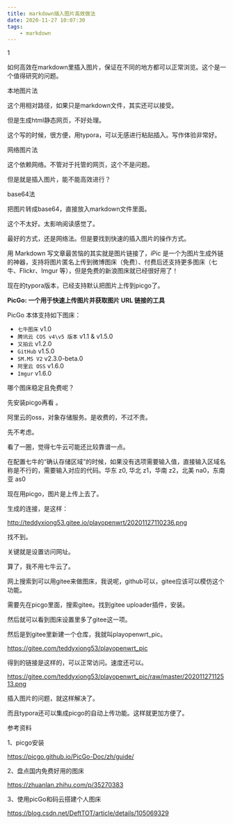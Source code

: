 ```yaml
---
title: markdown插入图片高效做法
date: 2020-11-27 10:07:30
tags:
	- markdown
---
```


1

如何高效在markdown里插入图片，保证在不同的地方都可以正常浏览。这个是一个值得研究的问题。

本地图片法

这个用相对路径，如果只是markdown文件，其实还可以接受。

但是生成html静态网页，不好处理。

这个写的时候，很方便，用typora，可以无感进行粘贴插入。写作体验非常好。

网络图片法

这个依赖网络。不管对于托管的网页，这个不是问题。

但是就是插入图片，能不能高效进行？

base64法

把图片转成base64，直接放入markdown文件里面。

这个不太好。太影响阅读感觉了。



最好的方式，还是网络法。但是要找到快速的插入图片的操作方式。



用 Markdown 写文章最苦恼的其实就是图片链接了，iPic 是一个为图片生成外链的神器，支持将图片匿名上传到微博图床（免费）、付费后还支持更多图床（七牛、Flickr、Imgur 等），但是免费的新浪图床就已经很好用了！



现在的typora版本，已经支持默认把图片上传到picgo了。

**PicGo: 一个用于快速上传图片并获取图片 URL 链接的工具**

PicGo 本体支持如下图床：

- `七牛图床` v1.0
- `腾讯云 COS v4\v5 版本` v1.1 & v1.5.0
- `又拍云` v1.2.0
- `GitHub` v1.5.0
- `SM.MS V2` v2.3.0-beta.0
- `阿里云 OSS` v1.6.0
- `Imgur` v1.6.0

哪个图床稳定且免费呢？

先安装picgo再看 。

阿里云的oss，对象存储服务。是收费的，不过不贵。

先不考虑。

看了一圈，觉得七牛云可能还比较靠谱一点。

在配置七牛的“确认存储区域”的时候，如果没有选项需要输入值，直接输入区域名称是不行的，需要输入对应的代码。华东 z0, 华北 z1，华南 z2，北美 na0，东南亚 as0



现在用picgo，图片是上传上去了。

生成的连接，是这样：

http://teddyxiong53.gitee.io/playopenwrt/20201127110236.png

找不到。

关键就是设置访问网址。

算了，我不用七牛云了。

网上搜索到可以用gitee来做图床，我说呢，github可以，gitee应该可以模仿这个功能。

需要先在picgo里面，搜索gitee。找到gitee uploader插件，安装。

然后就可以看到图床设置里多了gitee这一项。

然后是到gitee里新建一个仓库，我就叫playopenwrt_pic。

https://gitee.com/teddyxiong53/playopenwrt_pic

得到的链接是这样的，可以正常访问。速度还可以。

https://gitee.com/teddyxiong53/playopenwrt_pic/raw/master/20201127112513.png



插入图片的问题，就这样解决了。

而且typora还可以集成picgo的自动上传功能。这样就更加方便了。





参考资料

1、picgo安装

https://picgo.github.io/PicGo-Doc/zh/guide/

2、盘点国内免费好用的图床

https://zhuanlan.zhihu.com/p/35270383

3、使用picGo和码云搭建个人图床

https://blog.csdn.net/DeftTOT/article/details/105069329